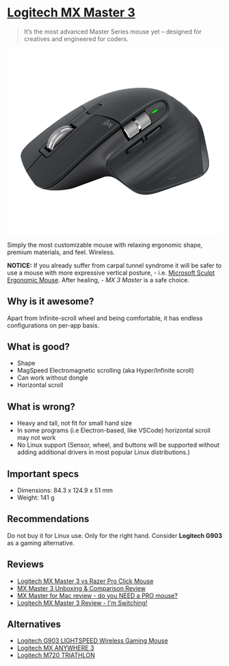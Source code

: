 # [Logitech MX Master 3](https://www.logitech.com/en-in/product/mx-master-3.html)

>  It’s the most advanced Master Series mouse yet – designed for creatives and engineered for coders.

![img](mx_master_3.png)

Simply the most customizable mouse with relaxing ergonomic shape, premium materials, and feel. Wireless.

**NOTICE:** If you already suffer from carpal tunnel syndrome it will be safer to use a mouse with more expressive vertical posture, - i.e. [Microsoft Sculpt Ergonomic Mouse](../sculpt_ergonomic_mouse). After healing, - *MX 3 Master* is a safe choice.

## Why is it awesome?

Apart from Infinite-scroll wheel and being comfortable, it has endless configurations on per-app basis.

## What is good?

- Shape
- MagSpeed Electromagnetic scrolling (aka Hyper/Infinite scroll)
- Can work without dongle
- Horizontal scroll

## What is wrong?

- Heavy and tall, not fit for small hand size
- In some programs (i.e Electron-based, like VSCode) horizontal scroll may not work
- No Linux support (Sensor, wheel, and buttons will be supported without adding additional drivers in most popular Linux distributions.)

## Important specs

- Dimensions: 84.3 x 124.9 x 51 mm
- Weight: 141 g

## Recommendations

Do not buy it for Linux use. Only for the right hand. Consider **Logitech G903** as a gaming alternative.

## Reviews

- [Logitech MX Master 3 vs Razer Pro Click Mouse](https://youtu.be/OXZjt_SHBxc)
- [MX Master 3 Unboxing & Comparison Review](https://youtu.be/g0DF18FIboE)
- [MX Master for Mac review - do you NEED a PRO mouse?](https://youtu.be/HpyFLDk1E_s)
- [Logitech MX Master 3 Review - I'm Switching!](https://youtu.be/ayeY6zbS0NI)

## Alternatives

- [Logitech G903 LIGHTSPEED Wireless Gaming Mouse](https://www.logitechg.com/en-us/products/gaming-mice/g903-hero-wireless-gaming-mouse.html)
- [Logitech MX ANYWHERE 3](https://www.logitech.com/en-in/products/mice/mx-anywhere-3.html)
- [Logitech M720 TRIATHLON](https://www.logitech.com/en-in/products/mice/m720-triathlon.html)
